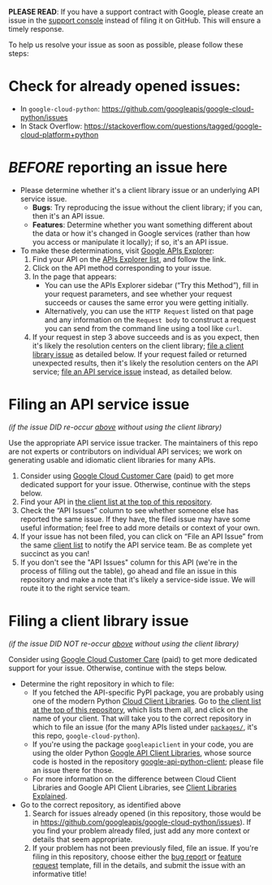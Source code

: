**PLEASE READ**: If you have a support contract with Google, please create an issue in the [support console](https://cloud.google.com/support/) instead of filing it on GitHub. This will ensure a timely response.

To help us resolve your issue as soon as possible, please follow these steps:


<a id="org49b5b6e"></a>

# Check for already opened issues:

-   In `google-cloud-python`: <https://github.com/googleapis/google-cloud-python/issues>
-   In Stack Overflow: <https://stackoverflow.com/questions/tagged/google-cloud-platform+python>


<a id="orge74b7aa"></a>

# *BEFORE* reporting an issue here

-   Please determine whether it's a client library issue or an underlying API service issue.
    -   **Bugs**: Try reproducing the issue without the client library; if you can, then it's an API issue.
    -   **Features**: Determine whether you want something different about the data or how it's changed in Google services (rather than how you access or manipulate it locally); if so, it's an API issue.
-   To make these determinations, visit [Google APIs Explorer](https://developers.google.com/apis-explorer):
    1.  Find your API on the [APIs Explorer list](https://developers.google.com/apis-explorer), and follow the link.
    2.  Click on the API method corresponding to your issue.
    3.  In the page that appears:
        -   You can use the APIs Explorer sidebar (“Try this Method”), fill in your request parameters, and see whether your request succeeds or causes the same error you were getting initially.
        -   Alternatively, you can use the `HTTP Request` listed on that page and any information on the `Request body` to construct a request you can send from the command line using a tool like `curl`.
    4.  If your request in step 3 above succeeds and is as you expect, then it's likely the resolution centers on the client library; [file a client library issue](#orge13c134) as detailed below. If your request failed or returned unexpected results, then it's likely the resolution centers on the API service; [file an API service issue](#orgb8af98c) instead, as detailed below.


<a id="orgb8af98c"></a>

# Filing an API service issue

*(if the issue DID re-occur [above](#orge74b7aa) without using the client library)*

Use the appropriate API service issue tracker. The maintainers of this repo are not experts or contributors on individual API services; we work on generating usable and idiomatic client libraries for many APIs.

1.  Consider using [Google Cloud Customer Care](https://cloud.google.com/support/?hl=en) (paid) to get more dedicated support for your issue. Otherwise, continue with the steps below.
2.  Find your API in [the client list at the top of this repository](https://github.com/googleapis/google-cloud-python/tree/main?tab=readme-ov-file#libraries).
3.  Check the “API Issues” column to see whether someone else has reported the same issue. If they have, the filed issue may have some useful information; feel free to add more details or context of your own.
4.  If your issue has not been filed, you can click on “File an API Issue” from the same [client list](https://github.com/googleapis/google-cloud-python/tree/main?tab=readme-ov-file#libraries) to notify the API service team. Be as complete yet succinct as you can!
5.  If you don't see the "API Issues" column for this API (we're in the process of filling out the table), go ahead and file an issue in this repository and make a note that it's likely a service-side issue.  We will route it to the right service team.


<a id="orge13c134"></a>

# Filing a client library issue

*(if the issue DID NOT re-occur [above](#orge74b7aa) without using the client library)*

Consider using [Google Cloud Customer Care](https://cloud.google.com/support/?hl=en) (paid) to get more dedicated support for your issue. Otherwise, continue with the steps below.

-   Determine the right repository in which to file:
    -   If you fetched the API-specific PyPI package, you are probably using one of the modern Python [Cloud Client Libraries](https://cloud.google.com/apis/docs/cloud-client-libraries). Go to  [the client list at the top of this repository](https://github.com/googleapis/google-cloud-python/tree/main?tab=readme-ov-file#libraries), which lists them all, and click on the name of your client. That will take you to the correct repository in which to file an issue (for the many APIs listed under [`packages/`](https://github.com/googleapis/google-cloud-python/tree/main/packages), it's this repo, `google-cloud-python`).
    -   If you're using the package `googleapiclient` in your code, you are using the older Python [Google API Client Libraries](https://developers.google.com/api-client-library/), whose source code is hosted in the repository [google-api-python-client](https://github.com/googleapis/google-api-python-client); please file an issue there for those.
    -   For more information on the difference between Cloud Client Libraries and Google API Client Libraries, see [Client Libraries Explained](https://cloud.google.com/apis/docs/client-libraries-explained).
-   Go to the correct repository, as identified above
    1.  Search for issues already opened (in this repository, those would be in <https://github.com/googleapis/google-cloud-python/issues>). If you find your problem already filed, just add any more context or details that seem appropriate.
    2.  If your problem has not been previously filed, file an issue. If you're filing  in this repository, choose either the [bug report](https://github.com/vchudnov-g/google-cloud-python/issues/new?template=bug_report.yaml) or [feature request](https://github.com/vchudnov-g/google-cloud-python/issues/new?template=feature_request.yaml) template, fill in the details, and submit the issue with an informative title!


